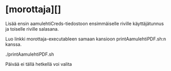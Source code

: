 # [morottaja][]

Lisää ensin aamulehtiCreds-tiedostoon ensimmäiselle riville käyttäjätunnus ja toiselle riville salasana.

Luo linkki morottaja-executableen samaan kansioon printAamulehtiPDF.sh:n kanssa.

./printAamulehtiPDF.sh

Päivää ei tällä hetkellä voi valita
